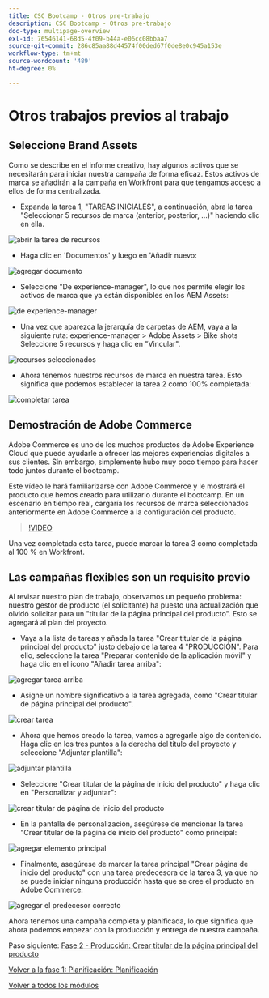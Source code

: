 ```yaml
---
title: CSC Bootcamp - Otros pre-trabajo
description: CSC Bootcamp - Otros pre-trabajo
doc-type: multipage-overview
exl-id: 76546141-68d5-4f09-b44a-e06cc08bbaa7
source-git-commit: 286c85aa88d44574f00ded67f0de8e0c945a153e
workflow-type: tm+mt
source-wordcount: '489'
ht-degree: 0%

---
```


# Otros trabajos previos al trabajo

## Seleccione Brand Assets

Como se describe en el informe creativo, hay algunos activos que se necesitarán para iniciar nuestra campaña de forma eficaz. Estos activos de marca se añadirán a la campaña en Workfront para que tengamos acceso a ellos de forma centralizada.

- Expanda la tarea 1, &quot;TAREAS INICIALES&quot;, a continuación, abra la tarea &quot;Seleccionar 5 recursos de marca (anterior, posterior, ...)&quot; haciendo clic en ella.

![abrir la tarea de recursos](./images/wf-open-assets-task.png)

- Haga clic en &#39;Documentos&#39; y luego en &#39;Añadir nuevo:

![agregar documento](./images/wf-add-new-doc.png)

- Seleccione &quot;De experience-manager&quot;, lo que nos permite elegir los activos de marca que ya están disponibles en los AEM Assets:

![de experience-manager](./images/wf-from-aem.png)

- Una vez que aparezca la jerarquía de carpetas de AEM, vaya a la siguiente ruta: experience-manager > Adobe Assets > Bike shots Seleccione 5 recursos y haga clic en &quot;Vincular&quot;.

![recursos seleccionados](./images/selected-assets.png)

- Ahora tenemos nuestros recursos de marca en nuestra tarea. Esto significa que podemos establecer la tarea 2 como 100% completada:

![completar tarea](./images/wf-task-2-complete.png)


## Demostración de Adobe Commerce

Adobe Commerce es uno de los muchos productos de Adobe Experience Cloud que puede ayudarle a ofrecer las mejores experiencias digitales a sus clientes. Sin embargo, simplemente hubo muy poco tiempo para hacer todo juntos durante el bootcamp.

Este vídeo le hará familiarizarse con Adobe Commerce y le mostrará el producto que hemos creado para utilizarlo durante el bootcamp. En un escenario en tiempo real, cargaría los recursos de marca seleccionados anteriormente en Adobe Commerce a la configuración del producto.

>[!VIDEO](https://video.tv.adobe.com/v/3418945?quality=12&learn=on&enablevpops)

Una vez completada esta tarea, puede marcar la tarea 3 como completada al 100 % en Workfront.

## Las campañas flexibles son un requisito previo

Al revisar nuestro plan de trabajo, observamos un pequeño problema: nuestro gestor de producto (el solicitante) ha puesto una actualización que olvidó solicitar para un &quot;titular de la página principal del producto&quot;.  Esto se agregará al plan del proyecto.

- Vaya a la lista de tareas y añada la tarea &quot;Crear titular de la página principal del producto&quot; justo debajo de la tarea 4 &quot;PRODUCCIÓN&quot;. Para ello, seleccione la tarea &quot;Preparar contenido de la aplicación móvil&quot; y haga clic en el icono &quot;Añadir tarea arriba&quot;:

![agregar tarea arriba](./images/wf-add-task-above.png)

- Asigne un nombre significativo a la tarea agregada, como &quot;Crear titular de página principal del producto&quot;.

![crear tarea](./images/wf-create-banner.png)

- Ahora que hemos creado la tarea, vamos a agregarle algo de contenido. Haga clic en los tres puntos a la derecha del título del proyecto y seleccione &quot;Adjuntar plantilla&quot;:

![adjuntar plantilla](./images/wf-attach-template.png)

- Seleccione &quot;Crear titular de la página de inicio del producto&quot; y haga clic en &quot;Personalizar y adjuntar&quot;:

![crear titular de página de inicio del producto](./images/wf-homepage-banner.png)

- En la pantalla de personalización, asegúrese de mencionar la tarea &quot;Crear titular de la página de inicio del producto&quot; como principal:

![agregar elemento principal](./images/wf-create-banner-parent.png)

- Finalmente, asegúrese de marcar la tarea principal &quot;Crear página de inicio del producto&quot; con una tarea predecesora de la tarea 3, ya que no se puede iniciar ninguna producción hasta que se cree el producto en Adobe Commerce:

![agregar el predecesor correcto](./images/wf-predecessor.png)

Ahora tenemos una campaña completa y planificada, lo que significa que ahora podemos empezar con la producción y entrega de nuestra campaña.


Paso siguiente: [Fase 2 - Producción: Crear titular de la página principal del producto](../production/banner.md)

[Volver a la fase 1: Planificación: Planificación](./planning.md)

[Volver a todos los módulos](../../overview.md)
